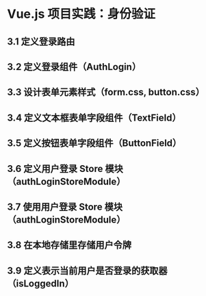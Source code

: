 # Vue.js 项目实践：身份验证

## 3.1 定义登录路由

## 3.2 定义登录组件（AuthLogin）

## 3.3 设计表单元素样式（form.css, button.css）

## 3.4 定义文本框表单字段组件（TextField）

## 3.5 定义按钮表单字段组件（ButtonField）

## 3.6 定义用户登录 Store 模块（authLoginStoreModule）

## 3.7 使用用户登录 Store 模块（authLoginStoreModule）

## 3.8 在本地存储里存储用户令牌

## 3.9 定义表示当前用户是否登录的获取器（isLoggedIn）
